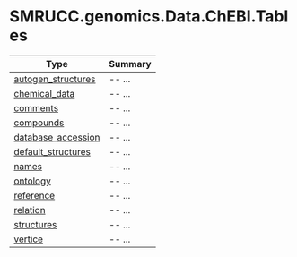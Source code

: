 ﻿
# SMRUCC.genomics.Data.ChEBI.Tables

|Type|Summary|
|----|-------|
|[autogen_structures](./autogen_structures.md)|-- ...|
|[chemical_data](./chemical_data.md)|-- ...|
|[comments](./comments.md)|-- ...|
|[compounds](./compounds.md)|-- ...|
|[database_accession](./database_accession.md)|-- ...|
|[default_structures](./default_structures.md)|-- ...|
|[names](./names.md)|-- ...|
|[ontology](./ontology.md)|-- ...|
|[reference](./reference.md)|-- ...|
|[relation](./relation.md)|-- ...|
|[structures](./structures.md)|-- ...|
|[vertice](./vertice.md)|-- ...|

